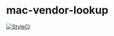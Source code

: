 # mac-vendor-lookup

[![StyleCI](https://github.styleci.io/repos/380829434?branch=master)](https://github.styleci.io/repos/380829434)
